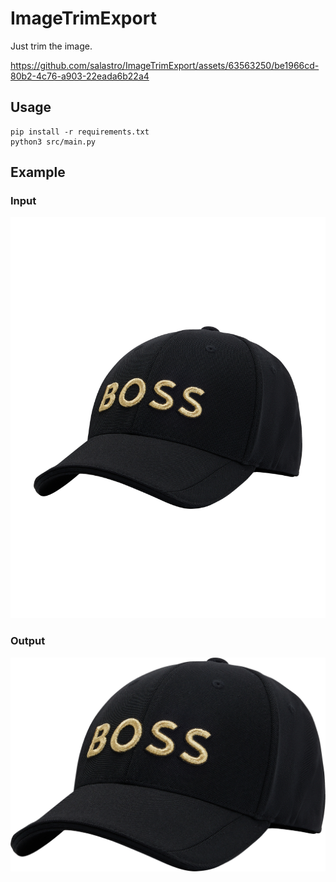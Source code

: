 # ImageTrimExport

Just trim the image.


https://github.com/salastro/ImageTrimExport/assets/63563250/be1966cd-80b2-4c76-a903-22eada6b22a4


## Usage

```
pip install -r requirements.txt
python3 src/main.py
```

## Example
### Input
![input image](input_folder/01.png)
### Output
![output image](output_folder/01.png)

